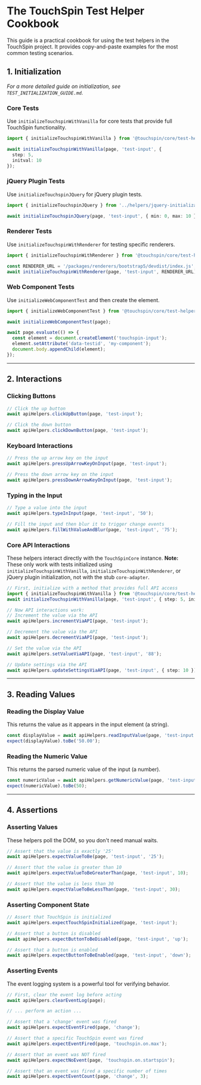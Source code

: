 
# The TouchSpin Test Helper Cookbook

This guide is a practical cookbook for using the test helpers in the TouchSpin project. It provides copy-and-paste examples for the most common testing scenarios.

## 1. Initialization

*For a more detailed guide on initialization, see `TEST_INITIALIZATION_GUIDE.md`.*

### Core Tests

Use `initializeTouchspinWithVanilla` for core tests that provide full TouchSpin functionality.

```typescript
import { initializeTouchspinWithVanilla } from '@touchspin/core/test-helpers';

await initializeTouchspinWithVanilla(page, 'test-input', {
  step: 5,
  initval: 10
});
```

### jQuery Plugin Tests

Use `initializeTouchspinJQuery` for jQuery plugin tests.

```typescript
import { initializeTouchspinJQuery } from '../helpers/jquery-initialization';

await initializeTouchspinJQuery(page, 'test-input', { min: 0, max: 10 });
```

### Renderer Tests

Use `initializeTouchspinWithRenderer` for testing specific renderers.

```typescript
import { initializeTouchspinWithRenderer } from '@touchspin/core/test-helpers';

const RENDERER_URL = '/packages/renderers/bootstrap5/devdist/index.js';
await initializeTouchspinWithRenderer(page, 'test-input', RENDERER_URL);
```

### Web Component Tests

Use `initializeWebComponentTest` and then create the element.

```typescript
import { initializeWebComponentTest } from '@touchspin/core/test-helpers';

await initializeWebComponentTest(page);

await page.evaluate(() => {
  const element = document.createElement('touchspin-input');
  element.setAttribute('data-testid', 'my-component');
  document.body.appendChild(element);
});
```

---

## 2. Interactions

### Clicking Buttons

```typescript
// Click the up button
await apiHelpers.clickUpButton(page, 'test-input');

// Click the down button
await apiHelpers.clickDownButton(page, 'test-input');
```

### Keyboard Interactions

```typescript
// Press the up arrow key on the input
await apiHelpers.pressUpArrowKeyOnInput(page, 'test-input');

// Press the down arrow key on the input
await apiHelpers.pressDownArrowKeyOnInput(page, 'test-input');
```

### Typing in the Input

```typescript
// Type a value into the input
await apiHelpers.typeInInput(page, 'test-input', '50');

// Fill the input and then blur it to trigger change events
await apiHelpers.fillWithValueAndBlur(page, 'test-input', '75');
```

### Core API Interactions

These helpers interact directly with the `TouchSpinCore` instance. **Note:** These only work with tests initialized using `initializeTouchspinWithVanilla`, `initializeTouchspinWithRenderer`, or jQuery plugin initialization, not with the stub `core-adapter`.

```typescript
// First, initialize with a method that provides full API access
import { initializeTouchspinWithVanilla } from '@touchspin/core/test-helpers';
await initializeTouchspinWithVanilla(page, 'test-input', { step: 5, initval: 10 });

// Now API interactions work:
// Increment the value via the API
await apiHelpers.incrementViaAPI(page, 'test-input');

// Decrement the value via the API
await apiHelpers.decrementViaAPI(page, 'test-input');

// Set the value via the API
await apiHelpers.setValueViaAPI(page, 'test-input', '88');

// Update settings via the API
await apiHelpers.updateSettingsViaAPI(page, 'test-input', { step: 10 });
```

---

## 3. Reading Values

### Reading the Display Value

This returns the value as it appears in the input element (a string).

```typescript
const displayValue = await apiHelpers.readInputValue(page, 'test-input');
expect(displayValue).toBe('50.00');
```

### Reading the Numeric Value

This returns the parsed numeric value of the input (a number).

```typescript
const numericValue = await apiHelpers.getNumericValue(page, 'test-input');
expect(numericValue).toBe(50);
```

---

## 4. Assertions

### Asserting Values

These helpers poll the DOM, so you don't need manual waits.

```typescript
// Assert that the value is exactly '25'
await apiHelpers.expectValueToBe(page, 'test-input', '25');

// Assert that the value is greater than 10
await apiHelpers.expectValueToBeGreaterThan(page, 'test-input', 10);

// Assert that the value is less than 30
await apiHelpers.expectValueToBeLessThan(page, 'test-input', 30);
```

### Asserting Component State

```typescript
// Assert that TouchSpin is initialized
await apiHelpers.expectTouchSpinInitialized(page, 'test-input');

// Assert that a button is disabled
await apiHelpers.expectButtonToBeDisabled(page, 'test-input', 'up');

// Assert that a button is enabled
await apiHelpers.expectButtonToBeEnabled(page, 'test-input', 'down');
```

### Asserting Events

The event logging system is a powerful tool for verifying behavior.

```typescript
// First, clear the event log before acting
await apiHelpers.clearEventLog(page);

// ... perform an action ...

// Assert that a 'change' event was fired
await apiHelpers.expectEventFired(page, 'change');

// Assert that a specific TouchSpin event was fired
await apiHelpers.expectEventFired(page, 'touchspin.on.max');

// Assert that an event was NOT fired
await apiHelpers.expectNoEvent(page, 'touchspin.on.startspin');

// Assert that an event was fired a specific number of times
await apiHelpers.expectEventCount(page, 'change', 3);
```
